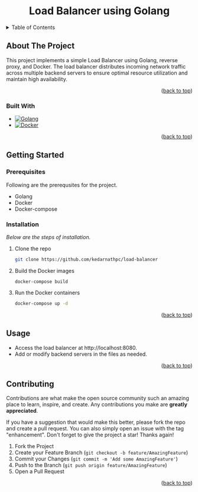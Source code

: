 
<div align="center">

  <h1 align="center">Load Balancer using Golang</h1>

</div>



<!-- TABLE OF CONTENTS -->
<details>
  <summary>Table of Contents</summary>
  <ol>
    <li>
      <a href="#about-the-project">About The Project</a>
      <ul>
        <li><a href="#built-with">Built With</a></li>
      </ul>
    </li>
    <li>
      <a href="#getting-started">Getting Started</a>
      <ul>
        <li><a href="#prerequisites">Prerequisites</a></li>
        <li><a href="#installation">Installation</a></li>
      </ul>
    </li>
    <li><a href="#usage">Usage</a></li>
    <li><a href="#contributing">Contributing</a></li>
  </ol>
</details>



<!-- ABOUT THE PROJECT -->
## About The Project

This project implements a simple Load Balancer using Golang, reverse proxy, and Docker. The load balancer distributes incoming network traffic across multiple backend servers to ensure optimal resource utilization and maintain high availability.

<p align="right">(<a href="#readme-top">back to top</a>)</p>



### Built With

* [![Golang][Golang.shield]][Golang.url]
* [![Docker][Docker.shield]][Docker.url]

<p align="right">(<a href="#readme-top">back to top</a>)</p>



<!-- GETTING STARTED -->
## Getting Started

### Prerequisites

Following are the prerequsites for the project.
* Golang
* Docker
* Docker-compose

### Installation

_Below are the steps of installation._

1. Clone the repo
   ```sh
   git clone https://github.com/kedarnathpc/load-balancer
   ```
2. Build the Docker images
    ```
    docker-compose build    
    ```
3. Run the Docker containers 
   ```sh
   docker-compose up -d
   ```

<p align="right">(<a href="#readme-top">back to top</a>)</p>



<!-- USAGE EXAMPLES -->
## Usage

* Access the load balancer at http://localhost:8080.
* Add or modify backend servers in the files as needed.

<p align="right">(<a href="#readme-top">back to top</a>)</p>


<!-- CONTRIBUTING -->
## Contributing

Contributions are what make the open source community such an amazing place to learn, inspire, and create. Any contributions you make are **greatly appreciated**.

If you have a suggestion that would make this better, please fork the repo and create a pull request. You can also simply open an issue with the tag "enhancement".
Don't forget to give the project a star! Thanks again!

1. Fork the Project
2. Create your Feature Branch (`git checkout -b feature/AmazingFeature`)
3. Commit your Changes (`git commit -m 'Add some AmazingFeature'`)
4. Push to the Branch (`git push origin feature/AmazingFeature`)
5. Open a Pull Request

<p align="right">(<a href="#readme-top">back to top</a>)</p>



<!-- MARKDOWN LINKS & IMAGES -->
<!-- https://www.markdownguide.org/basic-syntax/#reference-style-links -->
[Golang.shield]: https://img.shields.io/badge/Golang-00ADD8?style=for-the-badge&logo=go&logoColor=white
[Golang.url]: https://golang.org/
[Docker.shield]: https://img.shields.io/badge/Docker-2496ED?style=for-the-badge&logo=docker&logoColor=white
[Docker.url]: https://www.docker.com/

